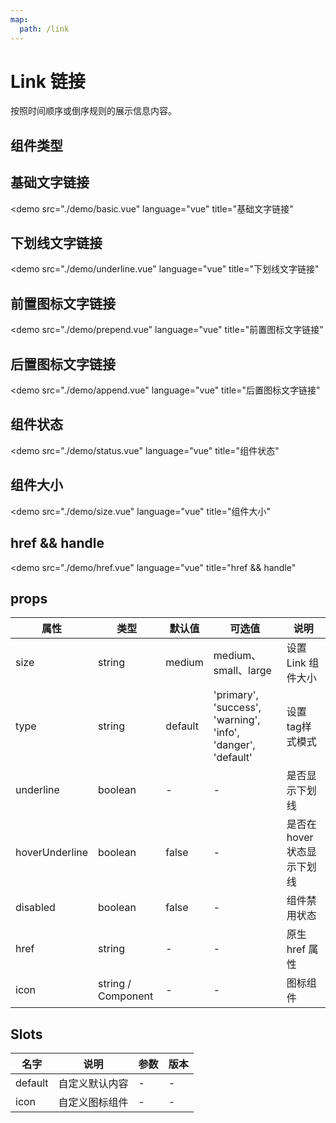 ```yaml
---
map:
  path: /link
---
```


# Link 链接

按照时间顺序或倒序规则的展示信息内容。

## 组件类型

## 基础文字链接

<demo src="./demo/basic.vue"
  language="vue"
  title="基础文字链接"
  >
</demo>

## 下划线文字链接

<demo src="./demo/underline.vue"
  language="vue"
  title="下划线文字链接"
  >
</demo>

## 前置图标文字链接

<demo src="./demo/prepend.vue"
  language="vue"
  title="前置图标文字链接"
  >
</demo>

## 后置图标文字链接

<demo src="./demo/append.vue"
  language="vue"
  title="后置图标文字链接"
  >
</demo>

## 组件状态

<demo src="./demo/status.vue"
  language="vue"
  title="组件状态"
  >
</demo>

## 组件大小

<demo src="./demo/size.vue"
  language="vue"
  title="组件大小"
  >
</demo>

## href && handle

<demo src="./demo/href.vue"
  language="vue"
  title="href && handle"
  >
</demo>

## props

| 属性         | 类型                         | 默认值  | 可选值 | 说明                     |
| ------------------ | --------------------------- | ------- | ------ | ------------------------ |
| size      | string     | medium |  medium、small、large   |  设置Link 组件大小 |
| type      | string     | default |  'primary', 'success', 'warning', 'info', 'danger', 'default'   |  设置tag样式模式 |
| underline      | boolean     | -  | - |  是否显示下划线 |
| hoverUnderline      | boolean     | false | - |  是否在hover状态显示下划线 |
| disabled      | boolean     | false |  -   |  组件禁用状态 |
| href      | string     | -  |  -   |  原生 href 属性 |
| icon      | string / Component     | -  |  -   |  图标组件 |

## Slots

| 名字 | 说明 | 参数 | 版本 |
| --- | --- | --- | --- |
| default | 自定义默认内容 |  -  | - |
| icon | 自定义图标组件 |  -  | - |

